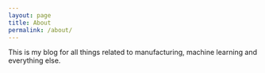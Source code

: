 ```yaml
---
layout: page
title: About
permalink: /about/
---
```


This is my blog for all things related to manufacturing, machine learning and everything else.


